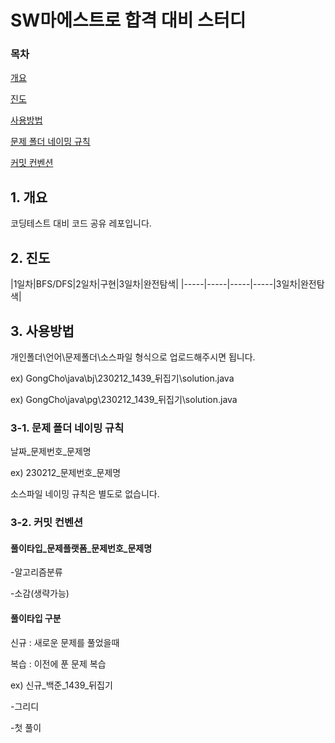 # SW마에스트로 합격 대비 스터디

### 목차
[개요](#1-개요)

[진도](#2-진도)

[사용방법](#3-사용방법)

[문제 폴더 네이밍 규칙](#3-1-문제-폴더-네이밍-규칙)

[커밋 컨벤션](#3-2-커밋-컨벤션)

## 1. 개요


코딩테스트 대비 코드 공유 레포입니다.

## 2. 진도
|1일차|BFS/DFS|2일차|구현|3일차|완전탐색|
|-----|-----|-----|-----|3일차|완전탐색|




## 3. 사용방법
개인폴더\언어\문제폴더\소스파일 형식으로 업로드해주시면 됩니다.


ex)
GongCho\java\bj\230212_1439_뒤집기\solution.java


ex)
GongCho\java\pg\230212_1439_뒤집기\solution.java

### 3-1. 문제 폴더 네이밍 규칙
 날짜_문제번호_문제명
 
 
 ex)
 230212_문제번호_문제명
 
 
 소스파일 네이밍 규칙은 별도로 없습니다.
 
 ### 3-2. 커밋 컨벤션
 
 #### 풀이타입_문제플랫폼_문제번호_문제명
 -알고리즘분류
 
 -소감(생략가능)
 
 #### 풀이타입 구분
 신규 : 새로운 문제를 풀었을때
 
 복습 : 이전에 푼 문제 복습
 
 ex)
 신규_백준_1439_뒤집기
 
 -그리디
 
 -첫 풀이
 
